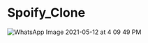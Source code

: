 # Spoify_Clone
![WhatsApp Image 2021-05-12 at 4 09 49 PM](https://user-images.githubusercontent.com/61863033/117962558-fbde6d80-b33c-11eb-866c-10f4c76b4469.jpeg)
